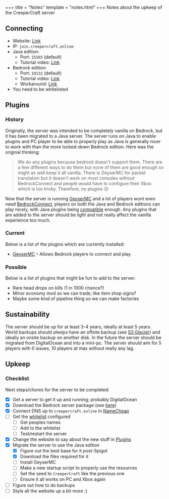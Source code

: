 +++
title = "Notes"
template = "notes.html"
+++
Notes about the upkeep of the CreeperCraft server
## Connecting
- Website: [Link](https://creepercraft.online)
- IP: `join.creepercraft.online`
- Java edition:
	- Port: `25565` (default)
	- Tutorial video: [Link](https://www.youtube.com/watch?v=RlLsdP-F3lM)
- Bedrock edition:
	- Port: `19132` (default)
	- Tutorial video: [Link](https://www.youtube.com/watch?v=wA_Wknnw3qc)
	- Workaround: [Link](https://github.com/Pugmatt/BedrockConnect?tab=readme-ov-file#tutorials)
- You need to be whitelisted
## Plugins
### History
Originally, the server was intended to be completely vanilla on Bedrock, but it has been migrated to a Java server. The server runs on Java to enable plugins and PC player to be able to properly play as Java is generally nicer to work with than the more locked-down Bedrock edition. Here was the original thinking:

> We do any plugins because bedrock doesn't support them. There are a few different ways to do them but none of them are good enough so might as well keep it all vanilla. There is GeyserMC for packet translation but it doesn't work on most consoles without BedrockConnect and people would have to configure their Xbox which is too tricky. Therefore, no plugins 😔

Now that the server is running [GeyserMC](https://geysermc.org/) and a lot of players wont even need [BedrockConnect](https://github.com/Pugmatt/BedrockConnect), players on both the Java and Bedrock editions can play nicely, with Java plugins being [compatible](https://wiki.geysermc.org/geyser/faq/#what-plugins-dont-work-with-geyser) enough. Any plugins that are added to the server should be *light* and not really affect the vanilla experience too much.
### Current
Below is a list of the plugins which are currently installed:
- [GeyserMC](https://geysermc.org/) – Allows Bedrock players to connect and play
### Possible
Below is a list of plugins that might be fun to add to the server:
- Rare head drops on kills (1 in 1000 chance?)
- Minor economy mod so we can trade; like item shop signs?
- Maybe some kind of pipeline thing so we can make factories
## Sustainability
The server should be up for at least 3-4 years, ideally at least 5 years. World backups should *always* have an offsite backup (see [S3 Glacier](https://aws.amazon.com/s3/storage-classes/glacier/)) and ideally an onsite backup on another disk. In the future the server should be migrated from DigitalOcean and into a mini-pc. The server should aim for 5 players with 0 issues, 10 players at max without really any lag.
## Upkeep
### Checklist
Next steps/chores for the server to be completed:
- [x] Get a server to get it up and running; probably DigitalOcean
- [x] Download the Bedrock server package (see [here](https://www.minecraft.net/en-us/download/server/bedrock))
- [x] Connect DNS up to `creepercraft.online` in [NameCheap](https://www.namecheap.com/)
- [ ] Get the [whitelist](https://www.google.com/search?client=firefox-b-d&q=bedrock+how+to+configure+whitelist) configured
	- [ ] Get peoples names
	- [ ] Add to the whitelist
	- [ ] Test/restart the server
- [x] Change the website to say about the new stuff in [Plugins](#plugins)
- [x] Migrate the server to use the Java edition
	- [x] Figure out the best base for it post-Spigot
	- [x] Download the files required for it
	- [ ] Install GeyserMC
	- [ ] Make a new startup script to properly use the resources
	- [ ] Set the seed to `CreeperCraft` like the previous one
	- [ ] Ensure it all works on PC and Xbox again
- [ ] Figure out how to do backups
- [ ] Style all the website up a bit more :)
